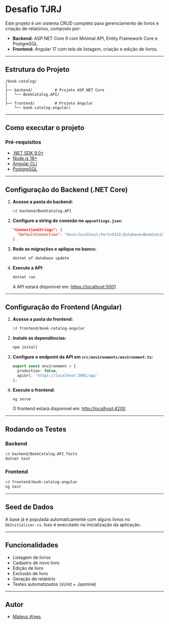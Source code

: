 # Desafio TJRJ

Este projeto é um sistema CRUD completo para gerenciamento de livros e criação de relatórios, composto por:

- **Backend:** ASP.NET Core 9 com Minimal API, Entity Framework Core e PostgreSQL.
- **Frontend:** Angular 17 com tela de listagem, criação e edição de livros.

---

##  Estrutura do Projeto

```
/book-catalog/
│
├── backend/          # Projeto ASP.NET Core
│   └── BookCatalog.API/
│
├── frontend/         # Projeto Angular
    └── book-catalog-angular/
```

---

##  Como executar o projeto

###  Pré-requisitos

- [.NET SDK 9.0+](https://dotnet.microsoft.com/)
- [Node.js 18+](https://nodejs.org/)
- [Angular CLI](https://angular.io/cli)
- [PostgreSQL](https://www.postgresql.org/)

---

## Configuração do Backend (.NET Core)

1. **Acesse a pasta do backend:**
   ```bash
   cd backend/BookCatalog.API
   ```

2. **Configure a string de conexão no `appsettings.json`:**
   ```json
   "ConnectionStrings": {
     "DefaultConnection": "Host=localhost;Port=5432;Database=BookCatalogDb;Username=postgres;Password=yourpassword"
   }
   ```

3. **Rode as migrações e aplique no banco:**
   ```bash
   dotnet ef database update
   ```

4. **Execute a API:**
   ```bash
   dotnet run
   ```

   A API estará disponível em: [https://localhost:5001](https://localhost:5001)

---

##  Configuração do Frontend (Angular)

1. **Acesse a pasta do frontend:**
   ```bash
   cd frontend/book-catalog-angular
   ```

2. **Instale as dependências:**
   ```bash
   npm install
   ```

3. **Configure o endpoint da API em `src/environments/environment.ts`:**
   ```ts
   export const environment = {
     production: false,
     apiUrl: 'https://localhost:5001/api'
   };
   ```

4. **Execute o frontend:**
   ```bash
   ng serve
   ```

   O frontend estará disponível em: [http://localhost:4200](http://localhost:4200)

---

## Rodando os Testes

### Backend

```bash
cd backend/BookCatalog.API.Tests
dotnet test
```

### Frontend

```bash
cd frontend/book-catalog-angular
ng test
```

---

## Seed de Dados

A base já é populada automaticamente com alguns livros no `DbInitializer.cs`. Isso é executado na inicialização da aplicação.

---

## Funcionalidades

- Listagem de livros
- Cadastro de novo livro
- Edição de livro
- Exclusão de livro
- Geração de relatório
- Testes automatizados (xUnit + Jasmine)


---

## Autor

- [Mateus Alves](https://github.com/seunome)

   
